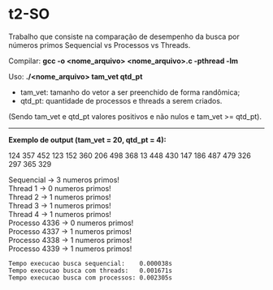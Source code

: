 # t2-SO


Trabalho que consiste na comparação de desempenho da busca por números primos Sequencial vs Processos vs Threads.

Compilar:
	<b>gcc -o <nome_arquivo> <nome_arquivo>.c -pthread -lm</b>
	
Uso:
	<b>./<nome_arquivo> tam_vet qtd_pt</b><br/>

- tam_vet: tamanho do vetor a ser preenchido de forma randômica;<br/>
- qtd_pt: quantidade de processos e threads a serem criados.<br/>

(Sendo tam_vet e qtd_pt  valores positivos e não nulos e tam_vet >= qtd_pt).

-----------------------------------------------------------------
<b>Exemplo de output (tam_vet = 20, qtd_pt = 4):</b><br/>

124 357 452 123 152 360 206 498 368 13 448 430 147 186 487 479 326 297 365 329<br/>

Sequencial -> 3 numeros primos!<br/>
Thread 1 -> 0 numeros primos!<br/>
Thread 2 -> 1 numeros primos!<br/>
Thread 3 -> 1 numeros primos!<br/>
Thread 4 -> 1 numeros primos!<br/>
Processo 4336 -> 0 numeros primos!<br/>
Processo 4337 -> 1 numeros primos!<br/>
Processo 4338 -> 1 numeros primos!<br/>
Processo 4339 -> 1 numeros primos!<br/>

	Tempo execucao busca sequencial:    0.000038s
	Tempo execucao busca com threads:   0.001671s
	Tempo execucao busca com processos: 0.002305s
